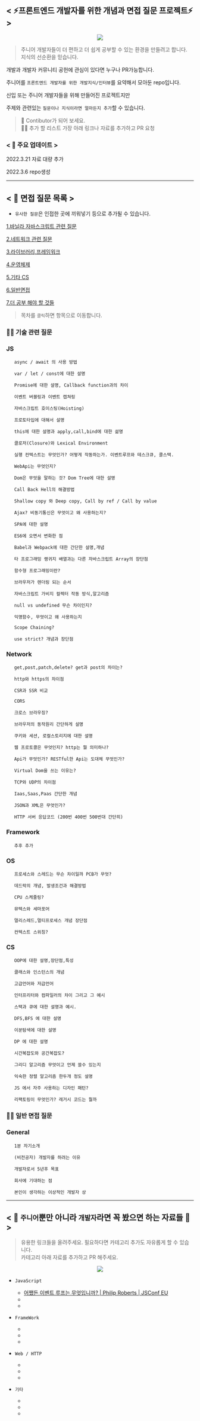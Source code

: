 ## < ⚡프론트엔드 개발자를 위한 개념과 면접 질문 프로젝트⚡ >

<p align="center">
<img src="https://user-images.githubusercontent.com/65226760/159248765-51037aec-e5e5-4bf5-8563-95ebc5f4c5cd.png" align="center">
</p>   

> 주니어 개발자들이 더 편하고 더 쉽게 공부할 수 있는 환경을 만들려고 합니다.  
> 지식의 선순환을 믿습니다.  



개발과 개발자 커뮤니티 공헌에 관심이 있다면 누구나 PR가능합니다. 

주니어를 `프론트엔드 개발자를 위한 개발지식/인터뷰`를 요약해서 모아둔 repo입니다.

신입 또는 주니어 개발자들을 위해 만들어진 프로젝트지만  

주제와 관련있는 `질문이나 지식이라면 얼마든지 추가`할 수 있습니다.


> 💏 Contibutor가 되어 보세요.  
> 👩‍🎓 추가 할 리스트 가장 아래 링크나 자료를 추가하고 PR 요청 


### < 📣 주요 업데이트 >


2022.3.21 자료 대량 추가  


2022.3.6 repo생성  




***    

## < 🔎 면접 질문 목록 >

* `유사한 질문`은 인접한 곳에 끼워넣기 등으로 추가될 수 있습니다.  



[1.바닐라 자바스크립트 관련 질문](#js)  

[2.네트워크 관련 질문](#network)  

[3.라이브러리,프레임워크 ](#framework)  

[4.운영체제](#os)  

[5.기타 CS](#cs)  

[6.일반면접](#general)  

[7.더 공부 해야 할 것들](#--주니어뿐만-아니라-개발자라면-꼭-봤으면-하는-자료들--)  


> 목차를 `클릭`하면 항목으로 이동합니다.  






### 👨‍💻 기술 관련 질문
### JS

       async / await 의 사용 방법  

       var / let / const에 대한 설명

       Promise에 대한 설명, Callback function과의 차이

       이벤트 버블링과 이벤트 캡쳐링

       자바스크립트 호이스팅(Hoisting)

       프로토타입에 대해서 설명

       this에 대한 설명과 apply,call,bind에 대한 섦명

       클로저(Closure)와 Lexical Environment

       실행 컨텍스트는 무엇인가? 어떻게 작동하는가. 이벤트루프와 테스크큐, 콜스택.

       WebApi는 무엇인지?

       Dom은 무엇을 말하는 것? Dom Tree에 대한 설명

       Call Back Hell의 해결방법

       Shallow copy 와 Deep copy, Call by ref / Call by value

       Ajax? 비동기통신은 무엇이고 왜 사용하는지?

       SPA에 대한 설명

       ES6에 오면서 변화한 점

       Babel과 Webpack에 대한 간단한 설명,개념

       타 프로그래밍 랭귀지 배열과는 다른 자바스크립트 Array의 장단점 

       함수형 프로그래밍이란?

       브라우저가 렌더링 되는 순서

       자바스크립트 가비지 컬렉터 작동 방식,알고리즘

       null vs undefined 무슨 차이인지?

       익명함수, 무엇이고 왜 사용하는지

       Scope Chaining?

       use strict? 개념과 장단점
    

 
   
### Network

       get,post,patch,delete? get과 post의 차이는?

       http와 https의 차이점

       CSR과 SSR 비교

       CORS

       크로스 브라우징?

       브라우저의 동작원리 간단하게 설명

       쿠키와 세션, 로컬스토리지에 대한 설명

       웹 프로토콜은 무엇인지? http는 뭘 의미하나?

       Api가 무엇인가? RESTful한 Api는 도대체 무엇인가?

       Virtual Dom을 쓰는 이유는?

       TCP와 UDP의 차이점

       Iaas,Saas,Paas 간단한 개념

       JSON과 XML은 무엇인가?

       HTTP 서버 응답코드 (200번 400번 500번대 간단히)
    
 
    
### Framework
    
       추후 추가
    

    
### OS  
    
       프로세스와 스레드는 무슨 차이일까 PCB가 무엇?

       데드락의 개념, 발생조건과 해결방법

       CPU 스케줄링?

       뮤텍스와 세마포어

       멀리스레드,멀티프로세스 개념 장단점

       컨텍스트 스위칭?
    

    
### CS
    
       OOP에 대한 설명,장단점,특성

       클래스와 인스턴스의 개념

       고급언어와 저급언어

       인터프리터와 컴파일러의 차이 그리고 그 예시

       스택과 큐에 대한 설명과 예시.

       DFS,BFS 에 대한 설명

       이분탐색에 대한 설명

       DP 에 대한 설명

       시간복잡도와 공간복잡도?

       그리디 알고리즘 무엇이고 언제 쓸수 있는지

       익숙한 정렬 알고리즘 한두개 정도 설명

       JS 에서 자주 사용하는 디자인 패턴?

       리팩토링이 무엇인가? 레거시 코드는 뭘까

    
   

### 👩‍💻 일반 면접 질문  
### General

       1분 자기소개

       (비전공자) 개발자를 하려는 이유

       개발자로서 5년후 목표

       회사에 기대하는 점

       본인이 생각하는 이상적인 개발자 상 

    
    
***   
 
## < 🤴 `주니어`뿐만 아니라 `개발자`라면 꼭 봤으면 하는 자료들 👸 >

> 유용한 링크들을 올려주세요. 필요하다면 카테고리 추가도 자유롭게 할 수 있습니다.  
> 카테고리 아래 자료를 추가하고 PR 해주세요.  




<p align="center">
<img src="https://user-images.githubusercontent.com/65226760/159249164-739bebd8-3423-4e9c-9763-1f99679ea76c.png" align="center">  
</p>  


- `JavaScript`
    
    - [어쨌든 이벤트 루프는 무엇입니까? | Philip Roberts | JSConf EU](https://www.youtube.com/watch?v=8aGhZQkoFbQ&ab_channel=JSConf)
    -
    -

- `FrameWork`
        
    -
    -
    -
    
- `Web / HTTP`
    
    -
    -
    -

- `기타`
    
    -
    -
    -


